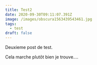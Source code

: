 ```yaml
---
title: Test2
date: 2020-09-30T09:11:07.391Z
image: /images/obscura1563439543461.jpg
tags:
  - test
draft: false
---
```

Deuxieme post de test. 

Cela marche plutôt bien je trouve....